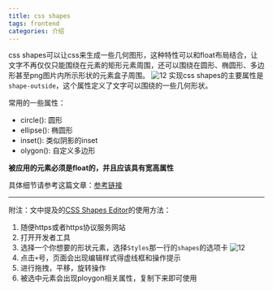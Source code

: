 ```yaml
---
title: css shapes
tags: frontend
categories: 介绍
---
```


css shapes可以让css来生成一些几何图形，这种特性可以和float布局结合，让文字不再仅仅只能围绕在元素的矩形元素周围，还可以围绕在圆形、椭圆形、多边形甚至png图片内所示形状的元素盒子周围。
![12](https://foxdaxian.github.io/assets/03_css_shapes/cssshapes_featured-1.jpg)
实现css shapes的主要属性是`shape-outside`，这个属性定义了文字可以围绕的一些几何形状。

常用的一些属性：
- circle(): 圆形
- ellipse(): 椭圆形
- inset(): 类似阴影的inset
- olygon(): 自定义多边形

**被应用的元素必须是float的，并且应该具有宽高属性**

具体细节请参考这篇文章：[参考链接](https://tympanus.net/codrops/2018/11/29/an-introduction-to-css-shapes/?utm_source=CSS-Weekly&utm_campaign=Issue-342&utm_medium=web)


* * *


附注：文中提及的[CSS Shapes Editor](https://chrome.google.com/webstore/detail/css-shapes-editor/nenndldnbcncjmeacmnondmkkfedmgmp?hl=en-US)的使用方法：
1. 随便https或者https协议服务网站
2. 打开开发者工具
3. 选择一个你想要的形状元素，选择`Styles`那一行的`shapes`的选项卡
![12](https://foxdaxian.github.io/assets/03_css_shapes/shapes_editor.png)
4. 点击`+`号，页面会出现编辑样式得虚线框和操作提示
5. 进行拖拽，平移，旋转操作
6. 被选中元素会出现ploygon相关属性，复制下来即可使用

